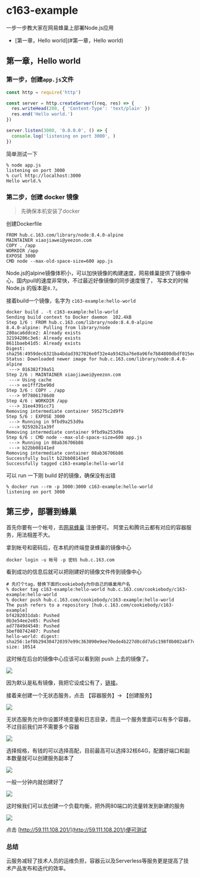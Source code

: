 # c163-example
一步一步教大家在网易蜂巢上部署Node.js应用
- [第一章，Hello world](#第一章，Hello world)

## 第一章，Hello world

### 第一步，创建`app.js`文件

```javascript
const http = require('http')

const server = http.createServer((req, res) => {
  res.writeHead(200, { 'Content-Type': 'text/plain' })
  res.end('Hello world.')
})

server.listen(3000, '0.0.0.0', () => {
  console.log('listening on port 3000', )
})
```

简单测试一下

```
% node app.js
listening on port 3000
% curl http://localhost:3000
Hello world.%

```

### 第二步，创建 docker 镜像

> 先确保本机安装了docker

创建Dockerfile

```
FROM hub.c.163.com/library/node:8.4.0-alpine
MAINTAINER xiaojiawei@yeezon.com
COPY . /app
WORKDIR /app
EXPOSE 3000
CMD node --max-old-space-size=600 app.js
```

Node.js的alpine镜像体积小，可以加快镜像的构建速度，网易蜂巢提供了镜像中心，国内pull的速度非常快，不过最近好像镜像的同步速度慢了，
写本文的时候 Node.js 的版本是`8.7`。

接着build一个镜像，名字为 `c163-example:hello-world`

```
docker build . -t c163-example:hello-world
Sending build context to Docker daemon  102.4kB
Step 1/6 : FROM hub.c.163.com/library/node:8.4.0-alpine
8.4.0-alpine: Pulling from library/node
280aca6ddce2: Already exists
32194206c3e6: Already exists
8611baeb41d5: Already exists
Digest: sha256:4959dec6321ba4bdad3927026e0f32e4a9342ba76e8a96fe7b84800dbdf015ee
Status: Downloaded newer image for hub.c.163.com/library/node:8.4.0-alpine
 ---> 016382f39a51
Step 2/6 : MAINTAINER xiaojiawei@yeezon.com
 ---> Using cache
 ---> ee1fff2be90d
Step 3/6 : COPY . /app
 ---> 9f78061786d0
Step 4/6 : WORKDIR /app
 ---> 31ee4391cc71
Removing intermediate container 595275c2d9f9
Step 5/6 : EXPOSE 3000
 ---> Running in 9fbd9a253d9a
 ---> 92592b21a39f
Removing intermediate container 9fbd9a253d9a
Step 6/6 : CMD node --max-old-space-size=600 app.js
 ---> Running in 08ab36706b86
 ---> b22bb08141ed
Removing intermediate container 08ab36706b86
Successfully built b22bb08141ed
Successfully tagged c163-example:hello-world
```

可以 run 一下刚 build 好的镜像，确保没有出错

```
% docker run --rm -p 3000:3000 c163-example:hello-world
listening on port 3000
```

## 第三步，部署到蜂巢

首先你要有一个帐号，去[网易蜂巢](http://c.163.com/channel?redirect=https%3A%2F%2Fc.163.com%2F&cid=dc170331203826004050) 注册便可。
阿里云和腾讯云都有对应的容器服务，用法相差不大。

拿到帐号和密码后，在本机的终端登录蜂巢的镜像中心

```
docker login -u 帐号 -p 密码 hub.c.163.com
```

看到成功的信息后就可以把刚建好的镜像文件传到镜像中心

```
# 先打个tag，替换下面的cookiebody为你自己的蜂巢用户名
% docker tag c163-example:hello-world hub.c.163.com/cookiebody/c163-example:hello-world
% docker push hub.c.163.com/cookiebody/c163-example:hello-world
The push refers to a repository [hub.c.163.com/cookiebody/c163-example]
bf4282031dab: Pushed
0b3e54ee2e85: Pushed
ad77849d4540: Pushed
5bef08742407: Pushed
hello-world: digest: sha256:1ef0b294304720397e99c363090e9ee70ede4b227d0cdd7a5c198f0b002abf7c size: 10514
```

这时候在后台的镜像中心应该可以看到刚 push 上去的镜像了。

![](//asset.ibanquan.com/image/59ef00a33f8f9006520000fe/s.jpeg?v=1508835492)

因为默认是私有镜像，我把它设成公有了，[链接](https://c.163.com/hub#/m/repository/?repoId=77731)。

接着来创建一个无状态服务，点击 【容器服务】-> 【创建服务】

![](//asset.ibanquan.com/image/59ef035e921f507ebd000086/s.png?v=1508836190)

无状态服务允许你设置环境变量和日志目录，而且一个服务里面可以有多个容器，不过目前我们并不需要多个容器

![](//asset.ibanquan.com/image/59ef04173f8f900652000109/s.png?v=1508836376)

选择规格，有钱的可以选择高配，目前最高可以选择32核64G，配置好端口和副本数量就可以创建服务副本了

![](//asset.ibanquan.com/image/59ef0628b1b9570b2500013c/s.png?v=1508836904)

一般一分钟内就创建好了

![](//asset.ibanquan.com/image/59ef06780dd76c0fec0000b1/s.png?v=1508836984)

这时候我们可以去创建一个负载均衡，把外网80端口的流量转发到新建的服务

![](//asset.ibanquan.com/image/59ef07d9921f507ebd000090/s.jpeg?v=1508837337)

点击 [http://59.111.108.201/](http://59.111.108.201/)便可测试

### 总结

云服务减轻了技术人员的运维负担，容器云以及Serverless等服务更是提高了技术产品发布和迭代的效率。





